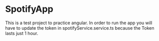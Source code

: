 # SpotifyApp

This is a test project to practice angular. In order to run the app you will have to update the token in spotifyService.service.ts because the Token lasts just 1 hour.
